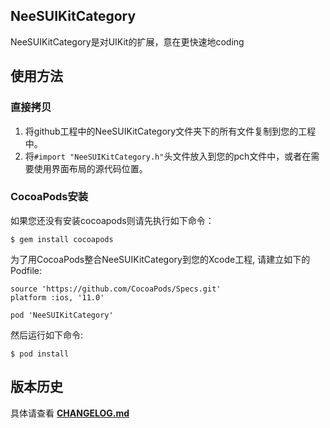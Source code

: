 ## NeeSUIKitCategory

NeeSUIKitCategory是对UIKit的扩展，意在更快速地coding

## 使用方法

### 直接拷贝
1.  将github工程中的NeeSUIKitCategory文件夹下的所有文件复制到您的工程中。
2.  将`#import "NeeSUIKitCategory.h"`头文件放入到您的pch文件中，或者在需要使用界面布局的源代码位置。

### CocoaPods安装

如果您还没有安装cocoapods则请先执行如下命令：
```
$ gem install cocoapods
```

为了用CocoaPods整合NeeSUIKitCategory到您的Xcode工程, 请建立如下的Podfile:

```
source 'https://github.com/CocoaPods/Specs.git'
platform :ios, '11.0'

pod 'NeeSUIKitCategory'
```
   
然后运行如下命令:

```
$ pod install
```

## 版本历史
具体请查看 **[CHANGELOG.md](CHANGELOG.md)**
